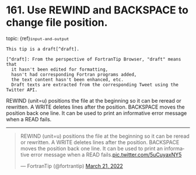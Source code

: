 # <span class='text-muted'>161.</span> Use REWIND and BACKSPACE to change file position.

<span style='font-size: small;' class='text-muted'>topic: {ref}`input-and-output`</span>

```{note}
This tip is a draft[^draft].

[^draft]: From the perspective of FortranTip Browser, "draft" means that
  it hasn't been edited for formatting,
  hasn't had corresponding Fortran programs added,
  the text content hasn't been enhanced, etc.
  Draft texts are extracted from the corresponding Tweet using the Twitter API.
```

REWIND (unit=u) positions the file at the beginning so it can be reread or rewritten. A WRITE deletes lines after the position. BACKSPACE moves the position back one line. It can be used to print an informative error message when a READ fails.


---

<blockquote class="twitter-tweet"><p lang="en" dir="ltr">REWIND (unit=u) positions the file at the beginning so it can be reread or rewritten. A WRITE deletes lines after the position. BACKSPACE moves the position back one line. It can be used to print an informative error message when a READ fails.<a href="https://t.co/5uCuyaxNY5">pic.twitter.com/5uCuyaxNY5</a></p>&mdash; FortranTip (@fortrantip) <a href="https://twitter.com/fortrantip/status/1505877382716170245?ref_src=twsrc%5Etfw">March 21, 2022</a></blockquote><script async src="https://platform.twitter.com/widgets.js" charset="utf-8"></script>